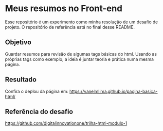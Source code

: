 # Meus resumos no Front-end

Esse repositório é um experimento como minha resolução de um desafio de projeto. O repositório de referência está no final desse README.

## Objetivo

Guardar resumos para revisão de algumas tags básicas do html. Usando as próprias tags como exemplo, a ideia é juntar teoria e prática numa mesma página.

## Resultado

Confira o deplou da página em: <https://vanelmlima.github.io/pagina-basica-html/>

## Referência do desafio

<https://github.com/digitalinnovationone/trilha-html-modulo-1>

